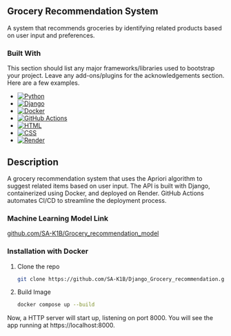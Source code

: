 

## Grocery Recommendation System
A system that recommends groceries by identifying related products based on user input and preferences.


### Built With

This section should list any major frameworks/libraries used to bootstrap your project. Leave any add-ons/plugins for the acknowledgements section. Here are a few examples.

* [![Python][Python.img]][Python-url]
* [![Django][Django.img]][Django-url]
* [![Docker][Docker.img]][Docker-url]
* [![GitHub Actions][GitHubActions.img]][GitHubActions-url]
* [![HTML][HTML.img]][HTML-url]
* [![CSS][CSS.img]][CSS-url]
* [![Render][Render.img]][Render-url] 





## Description
A grocery recommendation system that uses the Apriori algorithm to suggest related items based on user input. The API is built with Django, containerized using Docker, and deployed on Render. GitHub Actions automates CI/CD to streamline the deployment process.
### Machine Learning Model Link

[github.com/SA-K1B/Grocery_recommendation_model](https://github.com/SA-K1B/Grocery_recommendation_model)

### Installation with Docker


1. Clone the repo
   ```sh
   git clone https://github.com/SA-K1B/Django_Grocery_recommendation.git
   ```
2. Build Image 
   ```sh
   docker compose up --build
   ```
Now, a HTTP server will start up, listening on port 8000. You will see the app running at https://localhost:8000.



<!-- MARKDOWN LINKS & IMAGES -->
<!-- https://www.markdownguide.org/basic-syntax/#reference-style-links -->
[contributors-shield]: https://img.shields.io/github/contributors/othneildrew/Best-README-Template.svg?style=for-the-badge
[CSS-url]: https://www.w3.org/Style/CSS/Overview.en.html
[CSS.img]: https://img.shields.io/badge/CSS-1572B6?style=for-the-badge&logo=css3&logoColor=white
[HTML-url]: https://html.spec.whatwg.org/
[HTML.img]: https://img.shields.io/badge/HTML-E34F26?style=for-the-badge&logo=html5&logoColor=white
[Python-url]: https://www.python.org/
[Python.img]: https://img.shields.io/badge/Python-3776AB?style=for-the-badge&logo=python&logoColor=white
[Django-url]: https://www.djangoproject.com/
[Django.img]: https://img.shields.io/badge/Django-092E20?style=for-the-badge&logo=django&logoColor=white
[Docker-url]: https://www.docker.com/
[Docker.img]: https://img.shields.io/badge/Docker-2496ED?style=for-the-badge&logo=docker&logoColor=white
[GitHubActions-url]: https://github.com/features/actions
[GitHubActions.img]: https://img.shields.io/badge/GitHub_Actions-2088FF?style=for-the-badge&logo=github-actions&logoColor=white
[Render-url]: https://render.com/
[Render.img]: https://img.shields.io/badge/Render-46E3B7?style=for-the-badge&logo=render&logoColor=white
